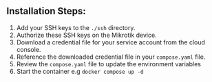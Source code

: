 ## Installation Steps:

1. Add your SSH keys to the `./ssh` directory.
2. Authorize these SSH keys on the Mikrotik device.
3. Download a credential file for your service account from the cloud console.
4. Reference the downloaded credential file in your `compose.yaml` file.
5. Review the `compose.yaml` file to update the environment variables
6. Start the container e.g `docker compose up -d`